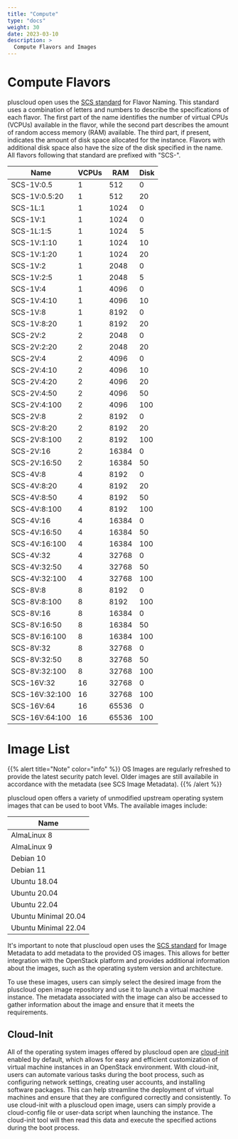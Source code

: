 ```yaml
---
title: "Compute"
type: "docs"
weight: 30
date: 2023-03-10
description: >
  Compute Flavors and Images
---
```


# Compute Flavors

pluscloud open uses the [SCS standard](https://github.com/SovereignCloudStack/standards) for Flavor Naming. This standard uses a combination of letters and numbers to describe the specifications of each flavor. The first part of the name identifies the number of virtual CPUs (VCPUs) available in the flavor, while the second part describes the amount of random access memory (RAM) available. The third part, if present, indicates the amount of disk space allocated for the instance. Flavors with additional disk space also have the size of the disk specified in the name. All flavors following that standard are prefixed with "SCS-".

| Name           | VCPUs | RAM   | Disk |
|----------------|-------|-------|------|
| SCS-1V:0.5     | 1     |   512 |    0 |
| SCS-1V:0.5:20  | 1     |   512 |   20 |
| SCS-1L:1       | 1     |  1024 |    0 |
| SCS-1V:1       | 1     |  1024 |    0 |
| SCS-1L:1:5     | 1     |  1024 |    5 |
| SCS-1V:1:10    | 1     |  1024 |   10 |
| SCS-1V:1:20    | 1     |  1024 |   20 |
| SCS-1V:2       | 1     |  2048 |    0 |
| SCS-1V:2:5     | 1     |  2048 |    5 |
| SCS-1V:4       | 1     |  4096 |    0 |
| SCS-1V:4:10    | 1     |  4096 |   10 |
| SCS-1V:8       | 1     |  8192 |    0 |
| SCS-1V:8:20    | 1     |  8192 |   20 |
| SCS-2V:2       | 2     |  2048 |    0 |
| SCS-2V:2:20    | 2     |  2048 |   20 |
| SCS-2V:4       | 2     |  4096 |    0 |
| SCS-2V:4:10    | 2     |  4096 |   10 |
| SCS-2V:4:20    | 2     |  4096 |   20 |
| SCS-2V:4:50    | 2     |  4096 |   50 |
| SCS-2V:4:100   | 2     |  4096 |  100 |
| SCS-2V:8       | 2     |  8192 |    0 |
| SCS-2V:8:20    | 2     |  8192 |   20 |
| SCS-2V:8:100   | 2     |  8192 |  100 |
| SCS-2V:16      | 2     | 16384 |    0 |
| SCS-2V:16:50   | 2     | 16384 |   50 |
| SCS-4V:8       | 4     |  8192 |    0 |
| SCS-4V:8:20    | 4     |  8192 |   20 |
| SCS-4V:8:50    | 4     |  8192 |   50 |
| SCS-4V:8:100   | 4     |  8192 |  100 |
| SCS-4V:16      | 4     | 16384 |    0 |
| SCS-4V:16:50   | 4     | 16384 |   50 |
| SCS-4V:16:100  | 4     | 16384 |  100 |
| SCS-4V:32      | 4     | 32768 |    0 |
| SCS-4V:32:50   | 4     | 32768 |   50 |
| SCS-4V:32:100  | 4     | 32768 |  100 |
| SCS-8V:8       | 8     |  8192 |    0 |
| SCS-8V:8:100   | 8     |  8192 |  100 |
| SCS-8V:16      | 8     | 16384 |    0 |
| SCS-8V:16:50   | 8     | 16384 |   50 |
| SCS-8V:16:100  | 8     | 16384 |  100 |
| SCS-8V:32      | 8     | 32768 |    0 |
| SCS-8V:32:50   | 8     | 32768 |   50 |
| SCS-8V:32:100  | 8     | 32768 |  100 |
| SCS-16V:32     | 16    | 32768 |    0 |
| SCS-16V:32:100 | 16    | 32768 |  100 |
| SCS-16V:64     | 16    | 65536 |    0 |
| SCS-16V:64:100 | 16    | 65536 |  100 |

# Image List

{{% alert title="Note" color="info" %}}
OS Images are regularly refreshed to provide the latest security patch level. Older images are still availabile in accordance with the metadata (see SCS Image Metadata).
{{% /alert %}}

pluscloud open offers a variety of unmodified upstream operating system images that can be used to boot VMs. The available images include:

| Name                 |
|----------------------|
| AlmaLinux 8          |
| AlmaLinux 9          |
| Debian 10            |
| Debian 11            |
| Ubuntu 18.04         |
| Ubuntu 20.04         |
| Ubuntu 22.04         |
| Ubuntu Minimal 20.04 |
| Ubuntu Minimal 22.04 |

It's important to note that pluscloud open uses the [SCS standard](https://github.com/SovereignCloudStack/standards) for Image Metadata to add metadata to the provided OS images. This allows for better integration with the OpenStack platform and provides additional information about the images, such as the operating system version and architecture.

To use these images, users can simply select the desired image from the pluscloud open image repository and use it to launch a virtual machine instance. The metadata associated with the image can also be accessed to gather information about the image and ensure that it meets the requirements.

## Cloud-Init

All of the operating system images offered by pluscloud open are [cloud-init](https://cloudinit.readthedocs.io/en/latest/) enabled by default, which allows for easy and efficient customization of virtual machine instances in an OpenStack environment. With cloud-init, users can automate various tasks during the boot process, such as configuring network settings, creating user accounts, and installing software packages. This can help streamline the deployment of virtual machines and ensure that they are configured correctly and consistently. To use cloud-init with a pluscloud open image, users can simply provide a cloud-config file or user-data script when launching the instance. The cloud-init tool will then read this data and execute the specified actions during the boot process.
